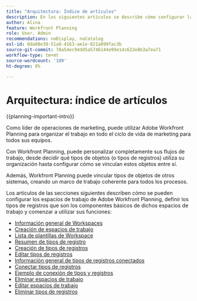 ```yaml
---
title: "Arquitectura: Índice de artículos"
description: En los siguientes artículos se describe cómo configurar la arquitectura de Adobe Workfront Planning. Como parte de esta configuración, aprenderá a crear espacios de trabajo, tipos de registros y campos personalizados para asignar los flujos de trabajo que desea administrar en Workfront Planning.
author: Alina
feature: Workfront Planning
role: User, Admin
recommendations: noDisplay, noCatalog
exl-id: 0da08e30-51a8-4163-ae1e-821a099fac3b
source-git-commit: 78a54ec94dd5a5746144e99e14c622e8b3a7ea71
workflow-type: tm+mt
source-wordcount: '189'
ht-degree: 0%

---
```



# Arquitectura: índice de artículos

{{planning-important-intro}}

Como líder de operaciones de marketing, puede utilizar Adobe Workfront Planning para organizar el trabajo en todo el ciclo de vida de marketing para todos sus equipos.

Con Workfront Planning, puede personalizar completamente sus flujos de trabajo, desde decidir qué tipos de objetos (o tipos de registros) utiliza su organización hasta configurar cómo se vinculan estos objetos entre sí.

Además, Workfront Planning puede vincular tipos de objetos de otros sistemas, creando un marco de trabajo coherente para todos los procesos.

Los artículos de las secciones siguientes describen cómo se pueden configurar los espacios de trabajo de Adobe Workfront Planning, definir los tipos de registros que son los componentes básicos de dichos espacios de trabajo y comenzar a utilizar sus funciones:

* [Información general de Workspaces](/help/quicksilver/planning/architecture/workspaces-overview.md)
* [Creación de espacios de trabajo](/help/quicksilver/planning/architecture/create-workspaces.md)
* [Lista de plantillas de Workspace](/help/quicksilver/planning/architecture/workspace-templates.md)
* [Resumen de tipos de registro](/help/quicksilver/planning/architecture/overview-of-record-types.md)
* [Creación de tipos de registros](/help/quicksilver/planning/architecture/create-record-types.md)
* [Editar tipos de registros](/help/quicksilver/planning/architecture/edit-record-types.md)
* [Información general de tipos de registros conectados](/help/quicksilver/planning/architecture/connect-record-types-overview.md)
* [Conectar tipos de registros](/help/quicksilver/planning/architecture/connect-record-types.md)
* [Ejemplo de conexión de tipos y registros](/help/quicksilver/planning/architecture/example-connect-record-types-and-records.md)
* [Eliminar espacios de trabajo](/help/quicksilver/planning/architecture/delete-workspaces.md)
* [Editar espacios de trabajo](/help/quicksilver/planning/architecture/edit-workspaces.md)
* [Eliminar tipos de registros](/help/quicksilver/planning/architecture/delete-record-types.md)

